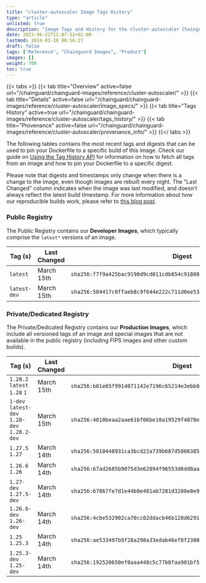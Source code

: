 ```yaml
---
title: "cluster-autoscaler Image Tags History"
type: "article"
unlisted: true
description: "Image Tags and History for the cluster-autoscaler Chainguard Image"
date: 2023-06-22T11:07:52+02:00
lastmod: 2024-03-18 00:56:27
draft: false
tags: ["Reference", "Chainguard Images", "Product"]
images: []
weight: 700
toc: true
---
```


{{< tabs >}}
{{< tab title="Overview" active=false url="/chainguard/chainguard-images/reference/cluster-autoscaler/" >}}
{{< tab title="Details" active=false url="/chainguard/chainguard-images/reference/cluster-autoscaler/image_specs/" >}}
{{< tab title="Tags History" active=true url="/chainguard/chainguard-images/reference/cluster-autoscaler/tags_history/" >}}
{{< tab title="Provenance" active=false url="/chainguard/chainguard-images/reference/cluster-autoscaler/provenance_info/" >}}
{{</ tabs >}}

The following tables contains the most recent tags and digests that can be used to pin your Dockerfile to a specific build of this image. Check our guide on [Using the Tag History API](/chainguard/chainguard-images/using-the-tag-history-api/) for information on how to fetch all tags from an image and how to pin your Dockerfile to a specific digest.

Please note that digests and timestamps only change when there is a change to the image, even though images are rebuilt every night. The "Last Changed" column indicates when the image was last modified, and doesn't always reflect the latest build timestamp. For more information about how our reproducible builds work, please refer to [this blog post](https://www.chainguard.dev/unchained/reproducing-chainguards-reproducible-image-builds).

### Public Registry
The Public Registry contains our **Developer Images**, which typically comprise the `latest*` versions of an image.

| Tag (s)       | Last Changed | Digest                                                                    |
|---------------|--------------|---------------------------------------------------------------------------|
|  `latest`     | March 15th   | `sha256:f7f9a425bac9196d9cd011cdb854c91808c628a3d9ae294e38ea3ef81620d079` |
|  `latest-dev` | March 15th   | `sha256:584417c0ffaeb8c9f644e222c711d0ee534523efecb500476a12f389230e47e6` |


### Private/Dedicated Registry
The Private/Dedicated Registry contains our **Production Images**, which include all versioned tags of an image and special images that are not available in the public registry (including FIPS images and other custom builds).

| Tag (s)                                       | Last Changed | Digest                                                                    |
|-----------------------------------------------|--------------|---------------------------------------------------------------------------|
|  `1.28.2` `latest` `1.28` `1`                 | March 15th   | `sha256:b01e65f9914071142e7196c65214e3ebb011048974e34bcc7cd7ded97cd50dc6` |
|  `1-dev` `latest-dev` `1.28-dev` `1.28.2-dev` | March 15th   | `sha256:4010beaa2aae61bf06be10a19529f4878e3a98e3ed13d7e50130e3ac750b64f7` |
|  `1.27.5` `1.27`                              | March 14th   | `sha256:5810448931ca3bcd22a739b687d5006385f174870df8330403f9b06b8a7efe74` |
|  `1.26.6` `1.26`                              | March 14th   | `sha256:67ad2685b9075d3e62894f96553d6dd8aa2077d097c023c18f02fbf520f59880` |
|  `1.27-dev` `1.27.5-dev`                      | March 14th   | `sha256:67867fe7d1e44b8e481ab7281d3200e0e90088424daaba42f919013471a53d2b` |
|  `1.26.6-dev` `1.26-dev`                      | March 14th   | `sha256:4cbe532902ca70cc02ddacb46b128d6291ca382dbd71c944fbac4123b5942bb7` |
|  `1.25` `1.25.3`                              | March 14th   | `sha256:ae533497b9f28a298a33edab46ef8f2300d15a3c38a1bb2620beef48dc3bf2c3` |
|  `1.25.3-dev` `1.25-dev`                      | March 14th   | `sha256:192520650ef0aaa448c5c77b8faa901bf5e7e2e32415998d53a6afb42fef87e5` |

